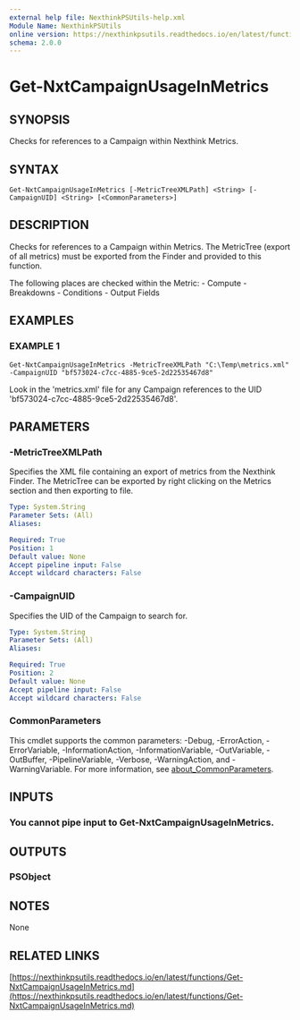 ```yaml
---
external help file: NexthinkPSUtils-help.xml
Module Name: NexthinkPSUtils
online version: https://nexthinkpsutils.readthedocs.io/en/latest/functions/Get-NxtCampaignUsageInMetrics.md
schema: 2.0.0
---
```


# Get-NxtCampaignUsageInMetrics

## SYNOPSIS
Checks for references to a Campaign within Nexthink Metrics.

## SYNTAX

```
Get-NxtCampaignUsageInMetrics [-MetricTreeXMLPath] <String> [-CampaignUID] <String> [<CommonParameters>]
```

## DESCRIPTION
Checks for references to a Campaign within Metrics.
The MetricTree (export of all metrics) must be exported from the Finder and provided to this function.

The following places are checked within the Metric:
    - Compute
    - Breakdowns
    - Conditions
    - Output Fields

## EXAMPLES

### EXAMPLE 1
```
Get-NxtCampaignUsageInMetrics -MetricTreeXMLPath "C:\Temp\metrics.xml" -CampaignUID "bf573024-c7cc-4885-9ce5-2d22535467d8"
```

Look in the 'metrics.xml' file for any Campaign references to the UID 'bf573024-c7cc-4885-9ce5-2d22535467d8'.

## PARAMETERS

### -MetricTreeXMLPath
Specifies the XML file containing an export of metrics from the Nexthink Finder.
The MetricTree can be exported by right clicking on the Metrics section and then exporting to file.

```yaml
Type: System.String
Parameter Sets: (All)
Aliases:

Required: True
Position: 1
Default value: None
Accept pipeline input: False
Accept wildcard characters: False
```

### -CampaignUID
Specifies the UID of the Campaign to search for.

```yaml
Type: System.String
Parameter Sets: (All)
Aliases:

Required: True
Position: 2
Default value: None
Accept pipeline input: False
Accept wildcard characters: False
```

### CommonParameters
This cmdlet supports the common parameters: -Debug, -ErrorAction, -ErrorVariable, -InformationAction, -InformationVariable, -OutVariable, -OutBuffer, -PipelineVariable, -Verbose, -WarningAction, and -WarningVariable. For more information, see [about_CommonParameters](http://go.microsoft.com/fwlink/?LinkID=113216).

## INPUTS

### You cannot pipe input to Get-NxtCampaignUsageInMetrics.
## OUTPUTS

### PSObject
## NOTES
None

## RELATED LINKS

[https://nexthinkpsutils.readthedocs.io/en/latest/functions/Get-NxtCampaignUsageInMetrics.md](https://nexthinkpsutils.readthedocs.io/en/latest/functions/Get-NxtCampaignUsageInMetrics.md)

